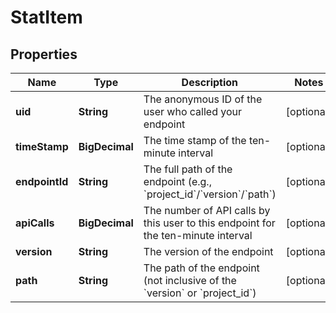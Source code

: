 

# StatItem


## Properties

Name | Type | Description | Notes
------------ | ------------- | ------------- | -------------
**uid** | **String** | The anonymous ID of the user who called your endpoint  |  [optional]
**timeStamp** | **BigDecimal** | The time stamp of the ten-minute interval  |  [optional]
**endpointId** | **String** | The full path of the endpoint (e.g., &#x60;project_id&#x60;/&#x60;version&#x60;/&#x60;path&#x60;)  |  [optional]
**apiCalls** | **BigDecimal** | The number of API calls by this user to this endpoint for the ten-minute interval  |  [optional]
**version** | **String** | The version of the endpoint |  [optional]
**path** | **String** | The path of the endpoint (not inclusive of the &#x60;version&#x60; or &#x60;project_id&#x60;) |  [optional]



